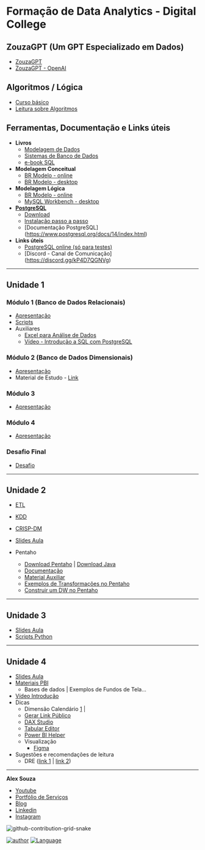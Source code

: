 [//]: # (This may be the most platform independent comment)

# Formação de Data Analytics  - Digital College

## ZouzaGPT (Um GPT Especializado em Dados)
- [ZouzaGPT](https://sites.google.com/view/alexsouza/home)
- [ZouzaGPT - OpenAI](https://chat.openai.com/g/g-TI8xRV9Pg-zouzagpt)

## Algoritmos / Lógica
- [Curso básico](https://www.youtube.com/watch?v=8mei6uVttho&list=PLHz_AreHm4dmSj0MHol_aoNYCSGFqvfXV)
- [Leitura sobre Algoritmos](https://github.com/aasouzaconsult/Algoritmos)

## Ferramentas, Documentação e Links úteis
- **Livros**
  - [Modelagem de Dados](https://blogdozouza.files.wordpress.com/2023/09/modelagem-de-banco-de-dados-paulo-henrique-cayres-escola-superior-de-redes-2015-rede-nacional-de-ensino-e-pesquisa-e28093-rnp-9788563630506-37caf95a2d36bf7ac5dfc4456c143e28-annas-archive.pdf)
  - [Sistemas de Banco de Dados](https://www.amazon.com.br/Sistemas-Banco-Dados-Ramez-Elmasri/dp/8543025001)
  - [e-book SQL](https://github.com/aasouzaconsult/banco-de-dados-para-analistas-e-cientistas-de-dados/blob/main/Ebook%20-%20SQL/SQL.pdf)
- **Modelagem Conceitual**
  - [BR Modelo - online](https://app.brmodeloweb.com/)
  - [BR Modelo - desktop](https://sourceforge.net/projects/brmodelo/)
- **Modelagem Lógica**
  - [BR Modelo - online](https://app.brmodeloweb.com/)
  - [MySQL Workbench - desktop](https://dev.mysql.com/downloads/workbench/)
- **[PostgreSQL](https://www.postgresql.org/)**
  - [Download](https://www.enterprisedb.com/downloads/postgres-postgresql-downloads)
  - [Instalação passo a passo](https://github.com/aasouzaconsult/DC_Data-Analytics_01/tree/main/Instala%C3%A7%C3%A3o%20PostgreSQL%2014%20em%20Imagens)
  - [Documentação PostgreSQL] (https://www.postgresql.org/docs/14/index.html)
- **Links úteis**
  - [PostgreSQL online (só para testes)](https://sqliteonline.com/)
  - [Discord - Canal de Comunicação] (https://discord.gg/kP4D7QGNVg)

-----------
## Unidade 1

### Módulo 1 (Banco de Dados Relacionais)
  - [Apresentação](https://github.com/aasouzaconsult/DC_Data-Analytics_01/blob/main/Slides%20Aula/Aulas%20Unidade%201%20-%20M1%20-%20BD%20Relacionais%20-%20Alex%20Souza.pdf)
  - [Scripts](https://github.com/aasouzaconsult/DC_Data-Analytics_01/tree/main/Scripts%20SQL)
  - Auxiliares
    - [Excel para Análise de Dados](https://github.com/aasouzaconsult/DC_Data-Analytics_01/tree/main/Excel%20para%20An%C3%A1lise%20de%20Dados)
    - [Vídeo - Introdução a SQL com PostgreSQL](https://www.youtube.com/watch?v=Y65qqzwAe5c)

### Módulo 2 (Banco de Dados Dimensionais)
  - [Apresentação](https://github.com/aasouzaconsult/DC_Data-Analytics/blob/main/Slides%20Aula/Aulas%20Unidade%201%20-%20M2%20-%20BD%20Dimensionais%20-%20Alex%20Souza.pdf)
  - Material de Estudo - [Link](https://medium.com/@aasouzaconsult/aprofundando-em-data-warehouse-65ed2bca9a33) 

### Módulo 3
  - [Apresentação](https://github.com/aasouzaconsult/DC_Data-Analytics/blob/main/Slides%20Aula/Aulas%20Unidade%201%20-%20M3%20-%20SQL%20Avan%C3%A7ado%20-%20Alex%20Souza.pdf)
   
### Módulo 4
  - [Apresentação](https://github.com/aasouzaconsult/DC_Data-Analytics/blob/main/Slides%20Aula/Aulas%20Unidade%201%20-%20M4%20-%20NoSQL%20-%20Alex%20Souza.pdf)

### Desafio Final
  - [Desafio](https://blogdozouza.files.wordpress.com/2023/11/desafio-final-unidade-1.pdf)

-----------
## Unidade 2
  - [ETL](https://medium.com/blog-do-zouza/etl-extra%C3%A7%C3%A3o-transforma%C3%A7%C3%A3o-e-carga-simplificando-o-processo-de-an%C3%A1lise-de-dados-elt-631e3a56c8bb)
  - [KDD](https://medium.com/blog-do-zouza/knowledge-discovery-in-databases-kdd-462ea2775715)
  - [CRISP-DM](https://medium.com/blog-do-zouza/metodologia-crisp-dm-uma-abordagem-abrangente-para-projetos-de-dados-d7e7135b907e)
    
  - [Slides Aula](https://github.com/aasouzaconsult/DC_Data-Analytics_01/blob/main/Slides%20Aula/Aulas%20Unidade%202%20-%20Alex%20Souza.pdf)
    
  - Pentaho
    - [Download Pentaho](https://www.hitachivantara.com/en-us/products/pentaho-platform/data-integration-analytics/pentaho-community-edition.html) | [Download Java](https://www.oracle.com/br/java/technologies/downloads/#jdk20-windows)
    - [Documentação](https://help.hitachivantara.com/Documentation/Pentaho/Data_Integration_and_Analytics/10.0/Products/Transformation_step_reference)
    - [Material Auxiliar](https://www.youtube.com/watch?v=NMxI4j7g4Ps&list=PLo04OWzokNVCD5LdnGGg8ssjGmIYbTyCG)
    - [Exemplos de Transformações no Pentaho](https://github.com/aasouzaconsult/DC_Data-Analytics/tree/main/Transformacoes)
    - [Construir um DW no Pentaho](https://powerbiexperience.com/pt/blog/como-construir-um-data-warehouse-dw-com-pentaho/)
      
-----------
## Unidade 3
- [Slides Aula](https://github.com/aasouzaconsult/DC_Data-Analytics/blob/main/Slides%20Aula/Aulas%20Unidade%203%20-%20Alex%20Souza.pdf)
- [Scripts Python](https://github.com/aasouzaconsult/DC_Data-Analytics/tree/main/Python/Scripts%20Python)

-----------
## Unidade 4
- [Slides Aula](https://github.com/aasouzaconsult/DC_Data-Analytics/blob/main/Slides%20Aula/Aulas%20Unidade%204%20-%20Alex%20Souza.pdf)
- [Materiais PBI](https://github.com/aasouzaconsult/DC_Data-Analytics/tree/main/Power%20BI)
  - Bases de dados | Exemplos de Fundos de Tela...
- [Vídeo Introdução](https://www.youtube.com/watch?v=2VSF4IaF_OE)
- Dicas
  - Dimensão Calendário [1](https://github.com/joaoaraujo21/PowerQuery/blob/main/dCalendario) |
  - [Gerar Link Público](https://www.youtube.com/watch?v=faCW6Hsa9iI)
  - [DAX Studio](https://daxstudio.org/)
  - [Tabular Editor](https://www.sqlbi.com/tools/tabular-editor/)
  - [Power BI Helper](https://powerbihelper.org/)
  - Visualização
    - [Figma](https://www.figma.com/community/file/1288971828710821668/dashboard-logistica-imersao-em-power-bi)
- Sugestões e recomendações de leitura
  - DRE ([link 1](https://xperiun.com/blog/dashboard-demonstrativo-de-resultado-dre-contabil-com-dax-avancado/) | [link 2](https://www.youtube.com/watch?v=CDu35brFR9o))

-----------
**Alex Souza**
- [Youtube](https://www.youtube.com/@alexsouzamsc)
- [Portfólio de Serviços](https://github.com/aasouzaconsult/Cientista-de-Dados)
- [Blog](https://medium.com/blog-do-zouza)
- [Linkedin](https://www.linkedin.com/in/alex-souza/)
- [Instagram](https://www.instagram.com/alexsouzamsc/)

![github-contribution-grid-snake](https://user-images.githubusercontent.com/29084827/164712340-6b03015f-a428-4731-b1b9-a5605de203b2.svg)

[![author](https://img.shields.io/badge/DigitalCollege-red.svg)](https://digitalcollege.com.br/) [![Language](https://img.shields.io/badge/AlexSouza-yellow.svg)](https://medium.com/blog-do-zouza)
